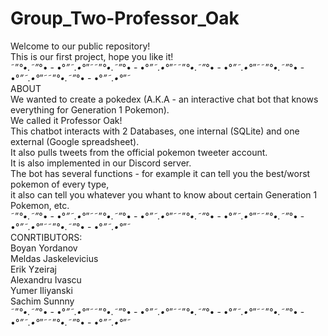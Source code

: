 # Group_Two-Professor_Oak                                                                                                       
Welcome to our public repository!                                                                                               
This is our first project, hope you like it!                                                                                   
˜”*°•.˜”*°• - •°*”˜.•°*”˜˜”*°•.˜”*°• - •°*”˜.•°*”˜˜”*°•.˜”*°• - •°*”˜.•°*”˜˜”*°•.˜”*°• - •°*”˜.•°*”˜˜”*°•.˜”*°• - •°*”˜.•°*”˜   
ABOUT                                                                                                                           
We wanted to create a pokedex (A.K.A - an interactive chat bot that knows everything for Generation 1 Pokemon).                 
We called it Professor Oak!                                                                                                     
This chatbot interacts with 2 Databases, one internal (SQLite) and one external (Google spreadsheet).                           
It also pulls tweets from the official pokemon tweeter account.                                                                 
It is also implemented in our Discord server.                                                                                   
The bot has several functions - for example it can tell you the best/worst pokemon of every type,                               
it also can tell you whatever you whant to know about certain Generation 1 Pokemon, etc.                                       
˜”*°•.˜”*°• - •°*”˜.•°*”˜˜”*°•.˜”*°• - •°*”˜.•°*”˜˜”*°•.˜”*°• - •°*”˜.•°*”˜˜”*°•.˜”*°• - •°*”˜.•°*”˜˜”*°•.˜”*°• - •°*”˜.•°*”˜   
CONRTIBUTORS:                                                                                                                   
Boyan Yordanov                                                                                                                 
Meldas Jaskelevicius                                                                                                           
Erik Yzeiraj                                                                                                                   
Alexandru Ivascu                                                                                                               
Yumer Iliyanski                                                                                                                 
Sachim Sunnny                                                                                                                   
˜”*°•.˜”*°• - •°*”˜.•°*”˜˜”*°•.˜”*°• - •°*”˜.•°*”˜˜”*°•.˜”*°• - •°*”˜.•°*”˜˜”*°•.˜”*°• - •°*”˜.•°*”˜˜”*°•.˜”*°• - •°*”˜.•°*”˜
